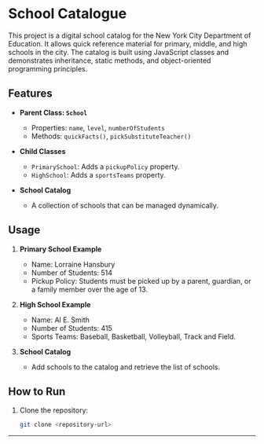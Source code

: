 # School Catalogue

This project is a digital school catalog for the New York City Department of Education. It allows quick reference material for primary, middle, and high schools in the city. The catalog is built using JavaScript classes and demonstrates inheritance, static methods, and object-oriented programming principles.

## Features

- **Parent Class: `School`**
  - Properties: `name`, `level`, `numberOfStudents`
  - Methods: `quickFacts()`, `pickSubstituteTeacher()`

- **Child Classes**
  - `PrimarySchool`: Adds a `pickupPolicy` property.
  - `HighSchool`: Adds a `sportsTeams` property.

- **School Catalog**
  - A collection of schools that can be managed dynamically.

## Usage

1. **Primary School Example**
   - Name: Lorraine Hansbury
   - Number of Students: 514
   - Pickup Policy: Students must be picked up by a parent, guardian, or a family member over the age of 13.

2. **High School Example**
   - Name: Al E. Smith
   - Number of Students: 415
   - Sports Teams: Baseball, Basketball, Volleyball, Track and Field.

3. **School Catalog**
   - Add schools to the catalog and retrieve the list of schools.

## How to Run

1. Clone the repository:
   ```bash
   git clone <repository-url>


---

